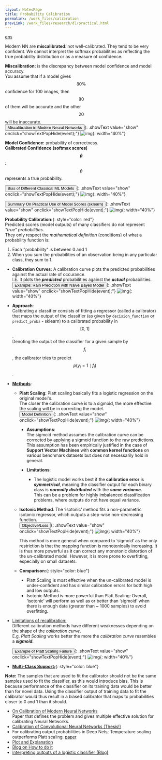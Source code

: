 ```yaml
---
layout: NotesPage
title: Probability Calibration
permalink: /work_files/calibration
prevLink: /work_files/research/dl/practical.html
---
```


[ens](/work_files/research/ml/ens_lern)

Modern NN are __miscalibrated__: not well-calibrated. They tend to be very confident. We cannot interpret the softmax probabilities as reflecting the true probability distribution or as a measure of confidence.  

__Miscalibration:__ is the discrepancy between model confidence and model accuracy.  
You assume that if a model gives $$80\%$$ confidence for 100 images, then $$80$$ of them will be accurate and the other $$20$$ will be inaccurate.  
<button>Miscalibration in Modern Neural Networks</button>{: .showText value="show" onclick="showTextPopHide(event);"}
![img](https://cdn.mathpix.com/snip/images/boMaW8Wx2tXfUYTJpd-rhcVGWnrtpC4_2AGbXPxtocc.original.fullsize.png){: width="40%"}  

__Model Confidence:__ probability of correctness.  
__Calibrated Confidence (softmax scores) $$\hat{p}$$:__ $$\hat{p}$$ represents a true probability.  

<button>Bias of Different Classical ML Models</button>{: .showText value="show" onclick="showTextPopHide(event);"}
![img](https://cdn.mathpix.com/snip/images/m91-I3AcQ52sbAjr2gzeBlv_SlmZSh5Hb_knOLkTOMk.original.fullsize.png){: width="40%"}  

<button>Summary On Practical Use of Model Scores (sklearn)</button>{: .showText value="show" onclick="showTextPopHide(event);"}
![img](https://cdn.mathpix.com/snip/images/f7hsQi4QKi0wejzS4YNwKVf_AaYVjOjqZFdt5UcSvDc.original.fullsize.png){: width="40%"}  


__Probability Calibration:__{: style="color: red"}  
Predicted scores (model outputs) of many classifiers do not represent _"true" probabilities_.  
They only respect the _mathematical definition_ (conditions) of what a probability function is:  
1. Each "probability" is between 0 and 1  
2. When you sum the probabilities of an observation being in any particular class, they sum to 1.  

* __Calibration Curves__: A calibration curve plots the predicted probabilities against the actual rate of occurance.  
    I.E. It plots the *__predicted__* probabilities against the *__actual__* probabilities.  
    <button>Example: Rain Prediction with Naive Bayes Model</button>{: .showText value="show" onclick="showTextPopHide(event);"}
    ![img](https://cdn.mathpix.com/snip/images/SgB0b51NGZ0_McTgF0d25jWXx43A-cA8MSSco6jvzZA.original.fullsize.png){: width="40%"}  



* __Approach__:  
    Calibrating a classifier consists of fitting a regressor (called a calibrator) that maps the output of the classifier (as given by ```decision_function``` or ```predict_proba``` - sklearn) to a calibrated probability in $$[0, 1]$$.  
    Denoting the output of the classifier for a given sample by $$f_i$$, the calibrator tries to predict $$p\left(y_i=1 \mid f_i\right)$$.  



* [__Methods__](https://scikit-learn.org/stable/modules/calibration.html):  
    * __Platt Scaling__: Platt scaling basically fits a logistic regression on the original model's.  
        The closer the calibration curve is to a sigmoid, the more effective the scaling will be in correcting the model.  
        <button>Model Definition</button>{: .showText value="show" onclick="showTextPopHide(event);"}
        ![img](https://cdn.mathpix.com/snip/images/F_DDq98LBIJPNFg6AjRQI4OpJJ_ozb4ZM1NdrOaxfOk.original.fullsize.png){: width="40%"}  

        * __Assumptions__:  
            The sigmoid method assumes the calibration curve can be corrected by applying a sigmoid function to the raw predictions.  
            This assumption has been empirically justified in the case of __Support Vector Machines__ with __common kernel functions__ on various benchmark datasets but does not necessarily hold in general.  

        * __Limitations__:  
            * The logistic model works best if the __calibration error__ is *__symmetrical__*, meaning the classifier output for each binary class is *__normally distributed__* with the *__same variance__*.  
                This can be a problem for highly imbalanced classification problems, where outputs do not have equal variance.  


    * __Isotonic Method__:  The ‘isotonic’ method fits a non-parametric isotonic regressor, which outputs a step-wise non-decreasing function.  
        <button>Objective/Loss</button>{: .showText value="show" onclick="showTextPopHide(event);"}
        ![img](https://cdn.mathpix.com/snip/images/XEjg4c6wis3M51_xsrTRzg00BRdtFK8_4CNOd7IcZ-I.original.fullsize.png){: width="40%"}  

        This method is more general when compared to ‘sigmoid’ as the only restriction is that the mapping function is monotonically increasing. It is thus more powerful as it can correct any monotonic distortion of the un-calibrated model. However, it is more prone to overfitting, especially on small datasets.  
    
    * __Comparison:__{: style="color: blue"}  
        * Platt Scaling is most effective when the un-calibrated model is under-confident and has similar calibration errors for both high and low outputs.  
        * Isotonic Method is more powerful than Platt Scaling:  Overall, ‘isotonic’ will perform as well as or better than ‘sigmoid’ when there is enough data (greater than ~ 1000 samples) to avoid overfitting.  


    

* [Limitations of recalibration:](https://kiwidamien.github.io/are-you-sure-thats-a-probability.html#Limitations-of-recalibration)  
    Different calibration methods have different weaknesses depending on the shape of the _calibration curve_.  
    E.g. _Platt Scaling_ works better the more the _calibration curve_ resembles a *__sigmoid__*.  

    <button>Example of Platt Scaling Failure</button>{: .showText value="show" onclick="showTextPopHide(event);"}
    ![img](https://cdn.mathpix.com/snip/images/I8sRhwL5JnmbjJ39hRcuIc5jomlUD4O2rrC1wMA6H6M.original.fullsize.png){: width="40%"}  


* [__Multi-Class Support:__](https://scikit-learn.org/stable/modules/calibration.html#multiclass-support){: style="color: blue"}  


__Note:__ The samples that are used to fit the calibrator should not be the same samples used to fit the classifier, as this would introduce bias. This is because performance of the classifier on its training data would be better than for novel data. Using the classifier output of training data to fit the calibrator would thus result in a biased calibrator that maps to probabilities closer to 0 and 1 than it should.  





* [On Calibration of Modern Neural Networks](https://arxiv.org/pdf/1706.04599.pdf)    
    Paper that defines the problem and gives multiple effective solution for calibrating Neural Networks. 
* [Calibration of Convolutional Neural Networks (Thesis!)](file:///Users/ahmadbadary/Downloads/Kängsepp_ComputerScience_2018.pdf)  
* For calibrating output probabilities in Deep Nets; Temperature scaling outperforms Platt scaling. [paper](https://arxiv.org/pdf/1706.04599.pdf)  
* [Plot and Explanation](https://scikit-learn.org/stable/modules/calibration.html)  
* [Blog on How to do it](http://alondaks.com/2017/12/31/the-importance-of-calibrating-your-deep-model/)  
* [Interpreting outputs of a logistic classifier (Blog)](https://kiwidamien.github.io/are-you-sure-thats-a-probability.html)    
<br>
